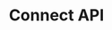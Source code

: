 ---
title: Connect API
description: Change and save credit card details with Payment Intents API
weight: 60
lastmod: 2020-04-20T10:23:30-09:00
draft: false
vimeo: 
emoji: 💳
free: true
chapter_start: 3D Secure Payments
video_length: 1:00
---